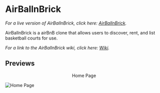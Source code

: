 # AirBallnBrick

_For a live version of AirBallnBrick, click here: [AirBallnBrick](https://airball-n-brick.herokuapp.com/)._

AirBallnBrick is a airBnB clone that allows users to discover, rent, and list basketball courts for use.

_For a link to the AirBallnBrick wiki, click here: [Wiki](https://github.com/KimJonathan426/AirBall-n-Brick/wiki)._

## Previews

<p align="center">
  Home Page
</p>

![Home Page](https://user-images.githubusercontent.com/100963461/177250785-1d8e7a41-ea4d-424f-a2a6-2a814ae50d19.PNG)
